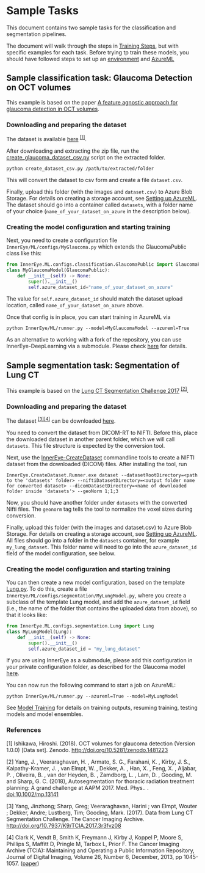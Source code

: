 # Sample Tasks

This document contains two sample tasks for the classification and segmentation pipelines. 

The document will walk through the steps in [Training Steps](building_models.md), but with specific examples for each task.
Before trying tp train these models, you should have followed steps to set up an [environment](environment.md) and [AzureML](setting_up_aml.md)

## Sample classification task: Glaucoma Detection on OCT volumes
 
This example is based on the paper [A feature agnostic approach for glaucoma detection in OCT volumes](https://arxiv.org/pdf/1807.04855v3.pdf).

### Downloading and preparing the dataset
The dataset is available [here](https://zenodo.org/record/1481223#.Xs-ehzPiuM_) <sup>[[1]](#1)</sup>.

After downloading and extracting the zip file, run the [create_glaucoma_dataset_csv.py](https://github.com/microsoft/InnerEye-DeepLearning/blob/main/InnerEye/Scripts/create_glaucoma_dataset_csv.py)
 script on the extracted folder.
```
python create_dataset_csv.py /path/to/extracted/folder
```
This will convert the dataset to csv form and create a file `dataset.csv`.
 
Finally, upload this folder (with the images and `dataset.csv`) to Azure Blob Storage. For details on creating a storage account, 
see [Setting up AzureML](setting_up_aml.md#step-4-create-a-storage-account-for-your-datasets). The dataset should go
into a container called `datasets`, with a folder name of your choice (`name_of_your_dataset_on_azure` in the 
description below).

### Creating the model configuration and starting training

Next, you need to create a configuration file `InnerEye/ML/configs/MyGlaucoma.py`
 which extends the GlaucomaPublic class like this:
```python
from InnerEye.ML.configs.classification.GlaucomaPublic import GlaucomaPublic
class MyGlaucomaModel(GlaucomaPublic):
    def __init__(self) -> None:
        super().__init__()
        self.azure_dataset_id="name_of_your_dataset_on_azure"
``` 
The value for `self.azure_dataset_id` should match the dataset upload location, called 
`name_of_your_dataset_on_azure` above. 

Once that config is in place, you can start training in AzureML via
```
python InnerEye/ML/runner.py --model=MyGlaucomaModel --azureml=True
```

As an alternative to working with a fork of the repository, you can use InnerEye-DeepLearning via a submodule. 
Please check [here](innereye_as_submodule.md) for details.


## Sample segmentation task: Segmentation of Lung CT
 
This example is based on the [Lung CT Segmentation Challenge 2017](https://wiki.cancerimagingarchive.net/display/Public/Lung+CT+Segmentation+Challenge+2017) <sup>[[2]](#2)</sup>.

### Downloading and preparing the dataset

The dataset <sup>[[3]](#3)[[4]](#4)</sup> can be downloaded [here](https://wiki.cancerimagingarchive.net/display/Public/Lung+CT+Segmentation+Challenge+2017#021ca3c9a0724b0d9df784f1699d35e2).

You need to convert the dataset from DICOM-RT to NIFTI. Before this, place the downloaded dataset in another
 parent folder, which we will call `datasets`. This file structure is expected by the conversion tool.

Next, use the 
[InnerEye-CreateDataset](https://github.com/microsoft/InnerEye-createdataset) commandline tools to create a 
NIFTI dataset from the downloaded (DICOM) files.
After installing the tool, run
```batch
InnerEye.CreateDataset.Runner.exe dataset --datasetRootDirectory=<path to the 'datasets' folder> --niftiDatasetDirectory=<output folder name for converted dataset> --dicomDatasetDirectory=<name of downloaded folder inside 'datasets'> --geoNorm 1;1;3
```
Now, you should have another folder under `datasets` with the converted Nifti files.
The `geonorm` tag tells the tool to normalize the voxel sizes during conversion.

Finally, upload this folder (with the images and dataset.csv) to Azure Blob Storage. For details on creating a storage account, 
see [Setting up AzureML](setting_up_aml.md#step-4-create-a-storage-account-for-your-datasets). All files should go
into a folder in the `datasets` container, for example `my_lung_dataset`. This folder name will need to go into the
`azure_dataset_id` field of the model configuration, see below.

### Creating the model configuration and starting training
You can then create a new model configuration, based on the template 
[Lung.py](../InnerEye/ML/configs/segmentation/Lung.py). To do this, create a file 
`InnerEye/ML/configs/segmentation/MyLungModel.py`, where you create a subclass of the template Lung model, and
add the `azure_dataset_id` field (i.e., the name of the folder that contains the uploaded data from above), 
so that it looks like:
```python
from InnerEye.ML.configs.segmentation.Lung import Lung
class MyLungModel(Lung):
    def __init__(self) -> None:
        super().__init__()
        self.azure_dataset_id = "my_lung_dataset"
```
If you are using InnerEye as a submodule, please add this configuration in your private configuration folder, 
as described for the Glaucoma model [here](innereye_as_submodule.md).

You can now run the following command to start a job on AzureML:
```
python InnerEye/ML/runner.py --azureml=True --model=MyLungModel
```
See [Model Training](building_models.md) for details on training outputs, resuming training, testing models and model ensembles.
 
### References

<a id="1">[1]</a>
Ishikawa, Hiroshi. (2018). OCT volumes for glaucoma detection (Version 1.0.0) [Data set]. Zenodo. http://doi.org/10.5281/zenodo.1481223  

<a id="2">[2]</a>
Yang, J. , Veeraraghavan, H. , Armato, S. G., Farahani, K. , Kirby, J. S., Kalpathy-Kramer, J. , van Elmpt, W. , Dekker, A. , Han, X. , Feng, X. , Aljabar, P. , Oliveira, B. , van der Heyden, B. , Zamdborg, L. , Lam, D. , Gooding, M. and Sharp, G. C. (2018), 
Autosegmentation for thoracic radiation treatment planning: A grand challenge at AAPM 2017. Med. Phys.. . [doi:10.1002/mp.13141](https://doi.org/10.1002/mp.13141)  

<a id="3">[3]</a>
Yang, Jinzhong; Sharp, Greg; Veeraraghavan, Harini ; van Elmpt, Wouter ; Dekker, Andre; Lustberg, Tim; Gooding, Mark. (2017). 
Data from Lung CT Segmentation Challenge. The Cancer Imaging Archive. http://doi.org/10.7937/K9/TCIA.2017.3r3fvz08  

<a id="4">[4]</a>
Clark K, Vendt B, Smith K, Freymann J, Kirby J, Koppel P, Moore S, Phillips S, Maffitt D, Pringle M, Tarbox L, Prior F. 
The Cancer Imaging Archive (TCIA): Maintaining and Operating a Public Information Repository, Journal of Digital Imaging, Volume 26, Number 6, December, 2013, pp 1045-1057. ([paper](http://link.springer.com/article/10.1007%2Fs10278-013-9622-7))
